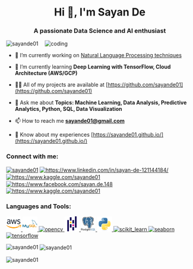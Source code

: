 <h1 align="center">Hi 👋, I'm Sayan De</h1>
<h3 align="center">A passionate Data Science and AI enthusiast</h3>

<img align="right" alt="coding" width="400" src="https://user-images.githubusercontent.com/55389276/140866485-8fb1c876-9a8f-4d6a-98dc-08c4981eaf70.gif">

<p align="left"> <img src="https://komarev.com/ghpvc/?username=sayande01&label=Profile%20views&color=0e75b6&style=flat" alt="sayande01" /> </p>

- 🔭 I’m currently working on [Natural Language Processing techniques](https://github.com/sayande01/Natural_Language_Processing)

- 🌱 I’m currently learning **Deep Learning with TensorFlow, Cloud Architecture (AWS/GCP)**

- 👨‍💻 All of my projects are available at [https://github.com/sayande01](https://github.com/sayande01)

- 💬 Ask me about **Topics: Machine Learning, Data Analysis, Predictive Analytics, Python, SQL, Data Visualization**

- 📫 How to reach me **sayande01@gmail.com**

- 📄 Know about my experiences [https://sayande01.github.io/](https://sayande01.github.io/)

<h3 align="left">Connect with me:</h3>
<p align="left">
<a href="https://twitter.com/sayande01" target="blank"><img align="center" src="https://raw.githubusercontent.com/rahuldkjain/github-profile-readme-generator/master/src/images/icons/Social/twitter.svg" alt="sayande01" height="30" width="40" /></a>
<a href="https://linkedin.com/in/https://www.linkedin.com/in/sayan-de-121144184/" target="blank"><img align="center" src="https://raw.githubusercontent.com/rahuldkjain/github-profile-readme-generator/master/src/images/icons/Social/linked-in-alt.svg" alt="https://www.linkedin.com/in/sayan-de-121144184/" height="30" width="40" /></a>
<a href="https://kaggle.com/https://www.kaggle.com/sayande01" target="blank"><img align="center" src="https://raw.githubusercontent.com/rahuldkjain/github-profile-readme-generator/master/src/images/icons/Social/kaggle.svg" alt="https://www.kaggle.com/sayande01" height="30" width="40" /></a>
<a href="https://fb.com/https://www.facebook.com/sayan.de.148" target="blank"><img align="center" src="https://raw.githubusercontent.com/rahuldkjain/github-profile-readme-generator/master/src/images/icons/Social/facebook.svg" alt="https://www.facebook.com/sayan.de.148" height="30" width="40" /></a>
<a href="https://instagram.com/https://www.kaggle.com/sayande01" target="blank"><img align="center" src="https://raw.githubusercontent.com/rahuldkjain/github-profile-readme-generator/master/src/images/icons/Social/instagram.svg" alt="https://www.kaggle.com/sayande01" height="30" width="40" /></a>
</p>

<h3 align="left">Languages and Tools:</h3>
<p align="left"> <a href="https://aws.amazon.com" target="_blank" rel="noreferrer"> <img src="https://raw.githubusercontent.com/devicons/devicon/master/icons/amazonwebservices/amazonwebservices-original-wordmark.svg" alt="aws" width="40" height="40"/> </a> <a href="https://www.mysql.com/" target="_blank" rel="noreferrer"> <img src="https://raw.githubusercontent.com/devicons/devicon/master/icons/mysql/mysql-original-wordmark.svg" alt="mysql" width="40" height="40"/> </a> <a href="https://opencv.org/" target="_blank" rel="noreferrer"> <img src="https://www.vectorlogo.zone/logos/opencv/opencv-icon.svg" alt="opencv" width="40" height="40"/> </a> <a href="https://pandas.pydata.org/" target="_blank" rel="noreferrer"> <img src="https://raw.githubusercontent.com/devicons/devicon/2ae2a900d2f041da66e950e4d48052658d850630/icons/pandas/pandas-original.svg" alt="pandas" width="40" height="40"/> </a> <a href="https://www.postgresql.org" target="_blank" rel="noreferrer"> <img src="https://raw.githubusercontent.com/devicons/devicon/master/icons/postgresql/postgresql-original-wordmark.svg" alt="postgresql" width="40" height="40"/> </a> <a href="https://www.python.org" target="_blank" rel="noreferrer"> <img src="https://raw.githubusercontent.com/devicons/devicon/master/icons/python/python-original.svg" alt="python" width="40" height="40"/> </a> <a href="https://scikit-learn.org/" target="_blank" rel="noreferrer"> <img src="https://upload.wikimedia.org/wikipedia/commons/0/05/Scikit_learn_logo_small.svg" alt="scikit_learn" width="40" height="40"/> </a> <a href="https://seaborn.pydata.org/" target="_blank" rel="noreferrer"> <img src="https://seaborn.pydata.org/_images/logo-mark-lightbg.svg" alt="seaborn" width="40" height="40"/> </a> <a href="https://www.tensorflow.org" target="_blank" rel="noreferrer"> <img src="https://www.vectorlogo.zone/logos/tensorflow/tensorflow-icon.svg" alt="tensorflow" width="40" height="40"/> </a> </p>

<p><img align="left" src="https://github-readme-stats.vercel.app/api/top-langs?username=sayande01&show_icons=true&locale=en&layout=compact" alt="sayande01" /></p>

<p>&nbsp;<img align="center" src="https://github-readme-stats.vercel.app/api?username=sayande01&show_icons=true&locale=en" alt="sayande01" /></p>

<p><img align="center" src="https://github-readme-streak-stats.herokuapp.com/?user=sayande01&" alt="sayande01" /></p>
